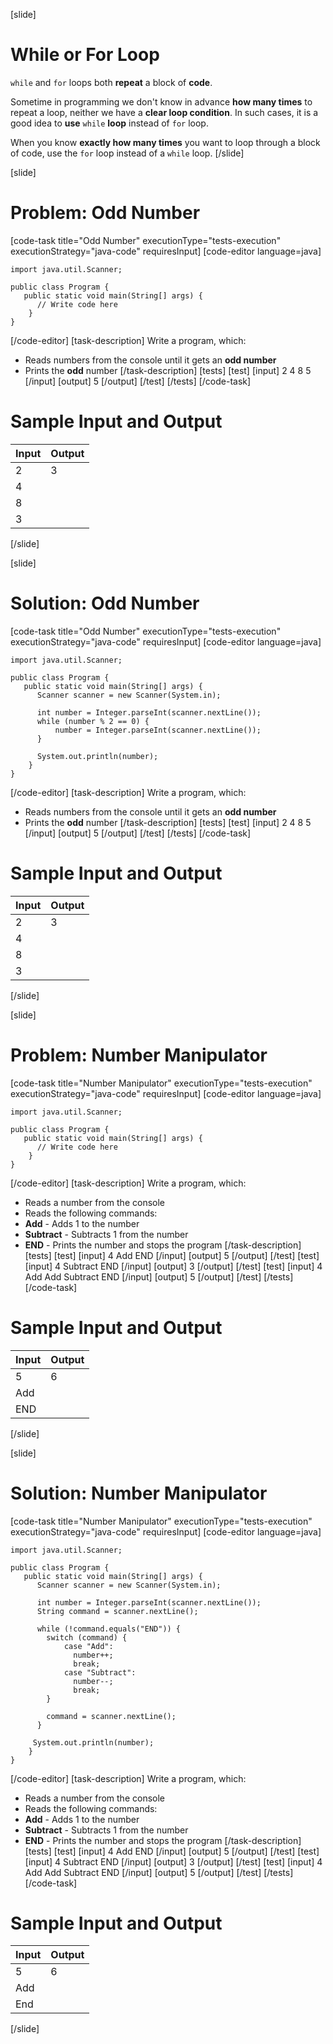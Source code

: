 [slide]
# While or For Loop

`while` and `for` loops both **repeat** a block of **code**.

Sometime in programming we don't know in advance **how many times** to repeat a loop, neither we have a **clear loop condition**. In such cases, it is a good idea to **use** `while`  **loop** instead of `for` loop.

When you know **exactly how many times** you want to loop through a block of code, use the `for` loop instead of a `while` loop.
[/slide]

[slide]
# Problem: Odd Number
[code-task title="Odd Number" executionType="tests-execution" executionStrategy="java-code" requiresInput]
[code-editor language=java]
```
import java.util.Scanner;

public class Program {
   public static void main(String[] args) {
      // Write code here
    }
}
```
[/code-editor]
[task-description]
Write a program, which:

* Reads numbers from the console until it gets an **odd number**
* Prints the **odd** number
[/task-description]
[tests]
[test]
[input]
2
4
8
5
[/input]
[output]
5
[/output]
[/test]
[/tests]
[/code-task]
# Sample Input and Output
|Input|Output|
|-----|------|
|2|3|
|4||
|8||
|3||
[/slide]

[slide]
# Solution: Odd Number
[code-task title="Odd Number" executionType="tests-execution" executionStrategy="java-code" requiresInput]
[code-editor language=java]
```
import java.util.Scanner;

public class Program {
   public static void main(String[] args) {
      Scanner scanner = new Scanner(System.in);

      int number = Integer.parseInt(scanner.nextLine());
      while (number % 2 == 0) {
          number = Integer.parseInt(scanner.nextLine());
      }

      System.out.println(number);
    }
}
```
[/code-editor]
[task-description]
Write a program, which:

* Reads numbers from the console until it gets an **odd number**
* Prints the **odd** number
[/task-description]
[tests]
[test]
[input]
2
4
8
5
[/input]
[output]
5
[/output]
[/test]
[/tests]
[/code-task]
# Sample Input and Output
|Input|Output|
|-----|------|
|2|3|
|4||
|8||
|3||
[/slide]

[slide]
# Problem: Number Manipulator
[code-task title="Number Manipulator" executionType="tests-execution" executionStrategy="java-code" requiresInput]
[code-editor language=java]
```
import java.util.Scanner;

public class Program {
   public static void main(String[] args) {
      // Write code here
    }
}
```
[/code-editor]
[task-description]
Write a program, which:

* Reads a number from the console
* Reads the following commands:
* **Add** - Аdds 1 to the number
* **Subtract** - Subtracts 1 from the number
* **END** -  Prints the number and stops the program
[/task-description]
[tests]
[test]
[input]
4
Add
END
[/input]
[output]
5
[/output]
[/test]
[test]
[input]
4
Subtract
END
[/input]
[output]
3
[/output]
[/test]
[test]
[input]
4
Add
Add
Subtract
END
[/input]
[output]
5
[/output]
[/test]
[/tests]
[/code-task]
# Sample Input and Output
|Input|Output|
|-----|------|
|5|6|
|Add||
|END||
[/slide]

[slide]
# Solution: Number Manipulator
[code-task title="Number Manipulator" executionType="tests-execution" executionStrategy="java-code" requiresInput]
[code-editor language=java]
```
import java.util.Scanner;

public class Program {
   public static void main(String[] args) {
      Scanner scanner = new Scanner(System.in);

      int number = Integer.parseInt(scanner.nextLine());
      String command = scanner.nextLine();

      while (!command.equals("END")) {
        switch (command) {
            case "Add": 
              number++;
              break;
            case "Subtract":
              number--;
              break;
        }

        command = scanner.nextLine();
      }

     System.out.println(number);
    }
}
```
[/code-editor]
[task-description]
Write a program, which:

* Reads a number from the console
* Reads the following commands:
* **Add** - Аdds 1 to the number
* **Subtract** - Subtracts 1 from the number
* **END** -  Prints the number and stops the program
[/task-description]
[tests]
[test]
[input]
4
Add
END
[/input]
[output]
5
[/output]
[/test]
[test]
[input]
4
Subtract
END
[/input]
[output]
3
[/output]
[/test]
[test]
[input]
4
Add
Add
Subtract
END
[/input]
[output]
5
[/output]
[/test]
[/tests]
[/code-task]
# Sample Input and Output
|Input|Output|
|-----|------|
|5|6|
|Add||
|End||
[/slide]